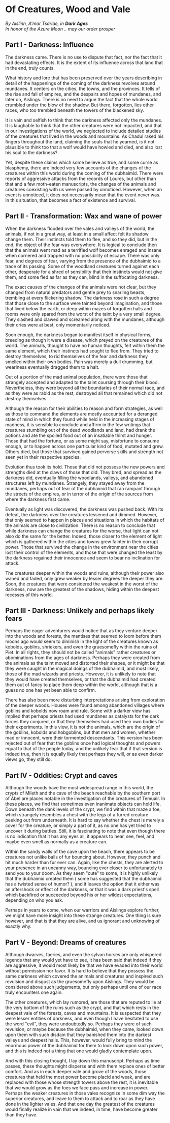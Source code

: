 # Of Creatures, Wood and Vale

_By Aislinn, A'mar Tsariae, in **Dark Ages**_  
_In honor of the Azure Moon .. may our order prosper_  

## Part I - Darkness: Influence

The darkness came. There is no use to dispute that fact, nor the fact that it
had devastating effects. It is the extent of its influence across that land
that in the end, truly counts.

What history and lore that has been preserved over the years describing in
detail of the happenings of the coming of the darkness revolves around
mundanes. It centers on the cities, the towns, and the provinces. It tells of
the rise and fall of empires, and the despairs and hopes of mundanes, and later
on, Aislings. There is no need to argue the fact that the whole world crumbled
under the blow of the shadow. But there, forgotten, lies other races, who too
trembled beneath the towers of the blackened sky.

It is vain and selfish to think that the darkness affected only the mundanes.
It is laughable to think that the other creatures were not impacted, and that
in our investigations of the world, we neglected to include detailed studies of
the creatures that lived in the woods and mountains. As Chadul raked his
fingers throughout the land, claiming the souls that he yearned, is it not
plausible to think too that a wolf would have howled and died, and also lost
his soul to the darkness?

Yet, despite these claims which some believe as true, and some curse as
blasphemy, there are indeed very few accounts of the changes of the creatures
within this world during the coming of the dubhaimid. There were reports of
aggressive attacks from the records of Loures, but other than that and a few
moth-eaten manuscripts, the changes of the animals and creatures coexisting
with us were passed by unnoticed. However, when an event is unnoticed, it does
not necessarily mean that the event never was. In this situation, that becomes
a fact of existence and survival.

## Part II - Transformation: Wax and wane of power

When the darkness flooded over the vales and valleys of the world, the animals,
if not in a great way, at least in a small affect felt its shadow change them.
Their instincts told them to flee, and so they did, but in the end, the object
of the fear was everywhere. It is logical to conclude then that the animals
went mad as a terrified wolf becomes enraged and insane when cornered and
trapped with no possibility of escape. There was only fear, and degrees of
fear, varying from the presence of the dubhaimid to a trace of its passing.
Some of the woodland creatures turned against each other, desperate for a shred
of sensibility that their instincts would not give them, and some fled as far
as they can, blind in the suffocating darkness.

The exact causes of the changes of the animals were not clear, but they changed
from natural predators and gentle prey to snarling beasts, trembling at every
flickering shadow. The darkness rose in such a degree that those close to the
surface were tainted beyond imagination, and those that lived below the earth,
or deep within mazes of forgotten halls and rooms were only spared from the
worst of the taint by a very small degree. They slashed and clawed and screamed
along with the mundanes, although their cries were at best, only momentarily
noticed.

Soon enough, the darkness began to manifest itself in physical forms, breeding
as though it were a disease, which preyed on the creatures of the world. The
animals, thought to have no human thoughts, felt within them the same element,
which their instincts had sought to flee from. They tried to destroy
themselves, to rid themselves of the fear and darkness they smelled within
their own bodies. Pain was merely a dull drumming, but weariness eventually
dragged them to a halt.

Out of a portion of the mad animal population, there were those that strangely
accepted and adapted to the taint coursing through their blood. Nevertheless,
they were beyond all the boundaries of their normal race, and as they were as
rabid as the rest, destroyed all that remained which did not destroy
themselves.

Although the reason for their abilities to reason and form strategies, as well
as those to command the elements are mostly accounted for a deranged state of
mind in which they found while held in the increasing stages of madness, it is
sensible to conclude and affirm in the few writings that creatures stumbling
out of the dead woodlands and land, had drank the potions and ate the spoiled
food out of an insatiable thirst and hunger. Those that had the fortune, or as
some might say, misfortune to consume enough, or to happen across one
particular kind of food, mutated and grew. Others died, but those that survived
gained perverse skills and strength not seen yet in their respective species.

Evolution thus took its hold. Those that did not possess the new powers and
strengths died at the claws of those that did. They bred, and spread as the
darkness did, eventually filling the woodlands, valleys, and abandoned
structures left by mundanes. Strangely, they stayed away from the mundanes,
perhaps out of fear of the dubhaimid that ran rampant through the streets of
the empires, or in terror of the origin of the sources from where the darkness
first came.

Eventually as light was discovered, the darkness was pushed back. With its
defeat, the darkness over the creatures lessened and dimmed. However, that only
seemed to happen in places and situations in which the habitats of the animals
are close to civilization. There is no reason to conclude that while darkness
can change the creatures for the worse, that light can not also do the same for
the better. Indeed, those closer to the element of light which is gathered
within the cities and towns grew fainter in their corrupt power. Those that
survived the change in the environment near the cities lost their control of
the elements, and those that were changed the least by the darkness regained
their innocence and seem to bear no inclination for attack.

The creatures deeper within the woods and ruins, although their power also
waned and faded, only grew weaker by lesser degrees the deeper they are. Soon,
the creatures that were considered the weakest in the worst of the darkness,
now are the greatest of the shadows, hiding within the deepest recesses of this
world.

## Part III - Darkness: Unlikely and perhaps likely fears

Perhaps the eager adventurers would notice that as they venture deeper into the
woods and forests, the mantises that seemed to loom before them moons ago would
seem to diminish in the light of the creatures known as kobolds, goblins,
shriekers, and even the gruesomefly within the ruins of Piet. In all rights,
they should not be called "animals" rather creatures or abominations from the
ages of darkness. Perhaps they were created from the animals as the taint moved
and distorted their shapes, or it might be that they were caught in the magical
doings of the dubhaimid, and most likely, those of the mad wizards and priests.
However, it is unlikely to note that they would have created themselves, or
that the dubhaimid had created them out of fancy to place them deep within the
world, although that is a guess no one has yet been able to confirm.

There has also been more disturbing interpretations arising from exploration of
the deeper woods. Houses were found among abandoned villages where goblins and
kobolds now roam and rule. Some with a darker view has implied that perhaps
priests had used mundanes as catalysts for the dark forces they conjured, or
that they themselves had used their own bodies for their experiments. In this
view, it is not the animals, which are the origin of the goblins, kobolds and
hobgoblins, but that men and women, whether mad or innocent, were their
tormented descendants. This version has been rejected out of fear that the
goblins once had logical thoughts and powers equal to that of the people today,
and the unlikely fear that if that version is indeed true, then it is equally
likely that perhaps they will, or as even darker views go, they still do.

## Part IV - Oddities: Crypt and caves

Although the woods have the most widespread range in this world, the crypts of
Mileth and the cave of the beach reachable by the southern port of Abel are
places notable in the investigation of the creatures of Temuair. In these
places, we find that sometimes even inanimate objects can hold life. Down
beneath the dank levels of the crypt, we find within that maze a foe, which
strangely resembles a chest with the legs of a furred creature peeking out from
underneath. It is hard to say whether the chest is merely a cover for the
creature, or simply a part of it, as no one has yet tried to uncover it during
battles. Still, it is fascinating to note that even though there is no
indication that it has any eyes all, it appears to hear, see, feel, and maybe
even smell as normally as a creature can.

Within the sandy walls of the cave upon the beach, there appears to be
creatures not unlike balls of fur bouncing about. However, they punch and hit
much harder than fur ever can. Again, like the chests, they are alerted to your
presence in an uncanny way, bouncing ever closer to unfortunately to send you
to your doom. As they seem "cute" to some, it is highly unlikely that the
dubhaimid created them ( some has suggested that the dubhaimid has a twisted
sense of humor? ), and it leaves the option that it either was an aftershock or
effect of the darkness, or that it was a dark priest's spell which backfired or
succeeded beyond his or her wildest expectations, depending on who you ask.

Perhaps in years to come, when our warriors and Aislings explore further, we
might have more insight into these strange creatures. One thing is sure
however, and that is that they are alive, and us ignorant and unknowing of
exactly why.

## Part V - Beyond: Dreams of creatures

Although dwarves, faeries, and even the sylvan horses are only whispered
legends that any would yet have to see, it has been said that indeed if they
are aggressive, it would most likely be that we have evaded into their world
without permission nor favor. It is hard to believe that they possess the same
darkness which covered the animals and creatures and inspired such revulsion
and disgust as the gruesomefly upon Aislings. They would be considered above
such judgements, but only perhaps until one of our race truly encounters one
again.

The other creatures, which lay rumored, are those that are reputed to lie at
the very bottom of the ruins such as the crypt, and that which rests in the
deepest vale of the forests, caves and mountains. It is suspected that they
were lesser entities of darkness, and even though I have hesitated to use the
word "evil", they were undoubtedly so. Perhaps they were of such revulsion, or
maybe because the dubhaimid, when they came, looked down upon them with such
disdain that they banished them into the darkest valleys and deepest halls.
This, however, would fully bring to mind the enormous power of the dubhaimid
for them to look down upon such power, and this is indeed not a thing that one
would gladly contemplate upon.

And with this closing thought, I lay down this manuscript. Perhaps as time
passes, these thoughts might disperse and with them replace ones of better
comfort. And as in each deeper vale and grove of the woods, those creatures
that held the most power become placid and weak, and are replaced with those
whose strength towers above the rest, it is inevitable that we would grow as
the foes we face pass and increase in power. Perhaps the weaker creatures in
those vales recognize in some dim way the superior creatures, and leave to them
to attack and to roar as they have done in the lighter vales. And that one day
the greatest of the creatures would finally realize in vain that we indeed, in
time, have become greater than they have.
